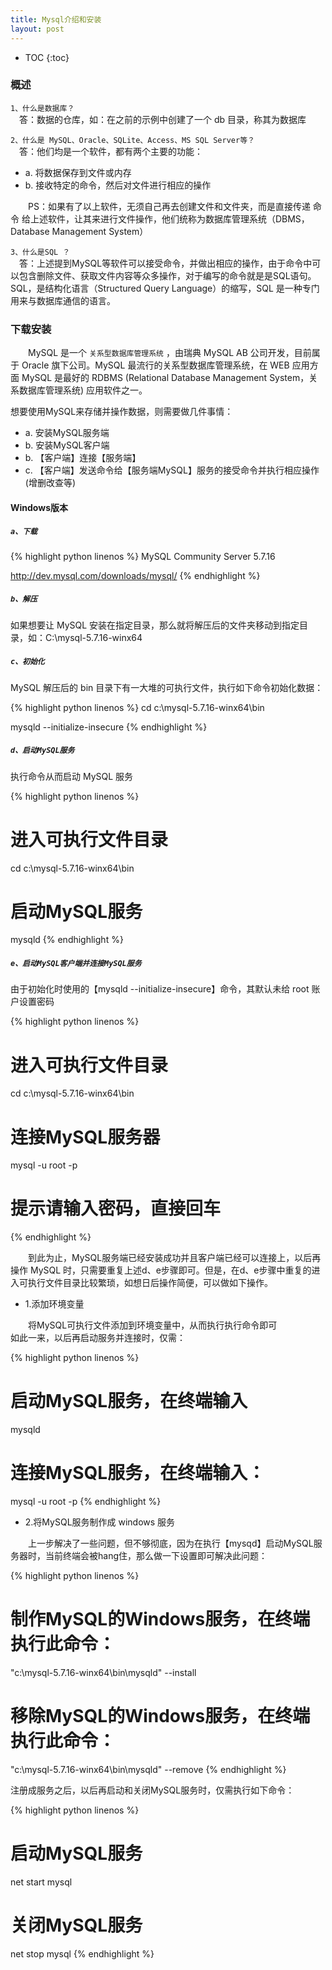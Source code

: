 ```yaml
---
title: Mysql介绍和安装
layout: post
---
```


* TOC
{:toc}

### 概述

`1、什么是数据库？`  
　答：数据的仓库，如：在之前的示例中创建了一个 db 目录，称其为数据库  

`2、什么是 MySQL、Oracle、SQLite、Access、MS SQL Server等？`  
　答：他们均是一个软件，都有两个主要的功能：  
- a. 将数据保存到文件或内存  
- b. 接收特定的命令，然后对文件进行相应的操作  

　　PS：如果有了以上软件，无须自己再去创建文件和文件夹，而是直接传递 命令 给上述软件，让其来进行文件操作，他们统称为数据库管理系统（DBMS，Database Management System）  

`3、什么是SQL ？`  
　答：上述提到MySQL等软件可以接受命令，并做出相应的操作，由于命令中可以包含删除文件、获取文件内容等众多操作，对于编写的命令就是是SQL语句。SQL，是结构化语言（Structured Query Language）的缩写，SQL 是一种专门用来与数据库通信的语言。  

### 下载安装

　　MySQL 是一个 `关系型数据库管理系统` ，由瑞典 MySQL AB 公司开发，目前属于 Oracle 旗下公司。MySQL 最流行的关系型数据库管理系统，在 WEB 应用方面 MySQL 是最好的 RDBMS (Relational Database Management System，关系数据库管理系统) 应用软件之一。  

想要使用MySQL来存储并操作数据，则需要做几件事情：  
- a. 安装MySQL服务端
- b. 安装MySQL客户端
- b. 【客户端】连接【服务端】
- c. 【客户端】发送命令给【服务端MySQL】服务的接受命令并执行相应操作(增删改查等)

#### Windows版本

##### `a、下载`  

{% highlight python linenos %}
MySQL Community Server 5.7.16
 
http://dev.mysql.com/downloads/mysql/
{% endhighlight %}

##### `b、解压`  

如果想要让 MySQL 安装在指定目录，那么就将解压后的文件夹移动到指定目录，如：C:\mysql-5.7.16-winx64  

##### `c、初始化`  

MySQL 解压后的 bin 目录下有一大堆的可执行文件，执行如下命令初始化数据：  

{% highlight python linenos %}
cd c:\mysql-5.7.16-winx64\bin
 
mysqld --initialize-insecure
{% endhighlight %}

##### `d、启动MySQL服务`  

执行命令从而启动 MySQL 服务  

{% highlight python linenos %}
# 进入可执行文件目录
cd c:\mysql-5.7.16-winx64\bin
 
# 启动MySQL服务
mysqld
{% endhighlight %}

##### `e、启动MySQL客户端并连接MySQL服务`  

由于初始化时使用的【mysqld --initialize-insecure】命令，其默认未给 root 账户设置密码  

{% highlight python linenos %}
# 进入可执行文件目录
cd c:\mysql-5.7.16-winx64\bin
 
# 连接MySQL服务器
mysql -u root -p
 
# 提示请输入密码，直接回车
{% endhighlight %}

　　到此为止，MySQL服务端已经安装成功并且客户端已经可以连接上，以后再操作 MySQL 时，只需要重复上述d、e步骤即可。但是，在d、e步骤中重复的进入可执行文件目录比较繁琐，如想日后操作简便，可以做如下操作。  

- 1.添加环境变量

　　将MySQL可执行文件添加到环境变量中，从而执行执行命令即可  
如此一来，以后再启动服务并连接时，仅需：  

{% highlight python linenos %}
# 启动MySQL服务，在终端输入
mysqld
 
# 连接MySQL服务，在终端输入：
mysql -u root -p
{% endhighlight %}

- 2.将MySQL服务制作成 windows 服务  

　　上一步解决了一些问题，但不够彻底，因为在执行【mysqd】启动MySQL服务器时，当前终端会被hang住，那么做一下设置即可解决此问题：  

{% highlight python linenos %}
# 制作MySQL的Windows服务，在终端执行此命令：
"c:\mysql-5.7.16-winx64\bin\mysqld" --install
 
# 移除MySQL的Windows服务，在终端执行此命令：
"c:\mysql-5.7.16-winx64\bin\mysqld" --remove
{% endhighlight %}

注册成服务之后，以后再启动和关闭MySQL服务时，仅需执行如下命令：  

{% highlight python linenos %}
# 启动MySQL服务
net start mysql
 
# 关闭MySQL服务
net stop mysql
{% endhighlight %}















